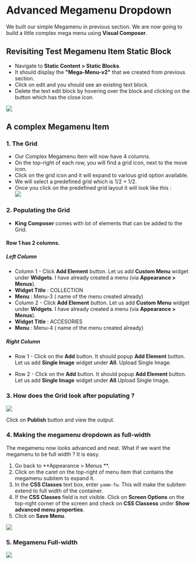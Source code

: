 # Advanced Megamenu Dropdown

We built our simple Megamenu in previous section. We are now going to build a little complex mega menu using **Visual Composer**.

## Revisiting Test Megamenu Item Static Block

* Navigate to **Static Content > Static Blocks**.
* It should display the **"Mega-Menu-v2"** that we created from previous section.
* Click on edit and you should see an existing text block.
* Delete the text edit block by hovering over the block and clicking on the button which has the close icon.

![](http://transvelo.github.io/docs/bewear/images/edit-test-megamenu-item.png)

## A complex Megamenu Item

### 1. The Grid

* Our Complex Megamenu item will now have 4 columns.
* On the top-right of each row, you will find a grid icon, next to the move icon.
* Click on the grid icon and it will expand to various grid option available.
* We will select a predefined grid which is 1/2 + 1/2.
* Once you click on the predefined grid layout it will look like this :<br/>![](http://transvelo.github.io/docs/bewear/images/vc-two-col-grid-on-selection.png)



### 2. Populating the Grid

* **King Composer** comes with lot of elements that can be added to the Grid.

#### Row 1 has 2 columns.
##### Left Column
* Column 1 - Click **Add Element** button. Let us add **Custom Menu** widget under **Widgets**. I have already created a menu (via **Appearance > Menus**).
 * **Widget Title** : COLLECTION
 * **Menu** : Menu-3 ( name of the menu created already)
* Column 2 -  Click **Add Element** button. Let us add **Custom Menu** widget under **Widgets**. I have already created a menu (via **Appearance > Menus**).
 * **Widget Title** : ACCESORIES
 * **Menu** : Menu-4 ( name of the menu created already)

##### Right Column

* Row 1 -  Click on the **Add** button. It should popup **Add Element** button. Let us add **Single Image** widget under **All**. Upload Single Image.

* Row 2 -  Click on the **Add** button. It should popup **Add Element** button. Let us add **Single Image** widget under **All**.Upload Single Image.

### 3. How does the Grid look after populating ?

![](http://transvelo.github.io/docs/bewear/images/vc-megamenu-backend-editor.png)

Click on **Publish** button and view the output.

### 4. Making the megamenu dropdown as full-width

The megamenu now looks advanced and neat. What if we want the megamenu to be full width ? It is easy.

1. Go back to **Appearance > Menus **.
2. Click on the caret on the top-right of menu item that contains the megamenu subitem to expand it.
3. In the **CSS Classes** text box, enter `yamm-fw`. This will make the subitem extend to full width of the container.
4. If the **CSS Classes** field is not visible. Click on **Screen Options** on the top-right corner of the screen and check on **CSS Classess** under **Show advanced menu properties**.
4. Click on **Save Menu**.

![](http://transvelo.github.io/docs/bewear/images/yamm-fw.png)

### 5. Megamenu Full-width

![](http://transvelo.github.io/docs/bewear/images/yamm-fw-output.png)



